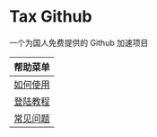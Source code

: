 # Tax Github

一个为国人免费提供的 Github 加速项目

帮助菜单 |
-- |
[如何使用](./docs/usage.md) |
[登陆教程](./docs/login.md) |
[常见问题](./docs/faq.md) |
